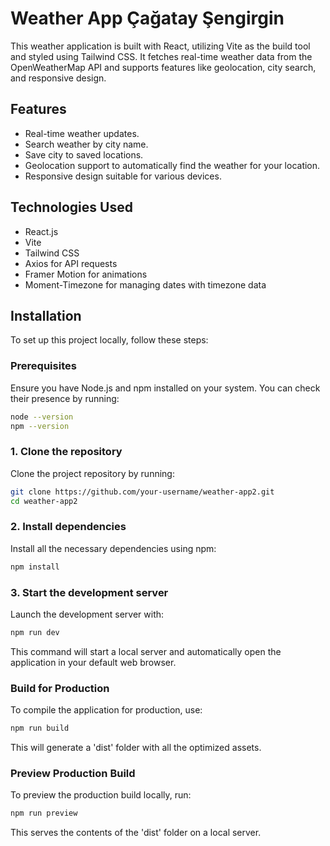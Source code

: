 # Weather App Çağatay Şengirgin

This weather application is built with React, utilizing Vite as the build tool and styled using Tailwind CSS. It fetches real-time weather data from the OpenWeatherMap API and supports features like geolocation, city search, and responsive design.

## Features

- Real-time weather updates.
- Search weather by city name.
- Save city to saved locations.
- Geolocation support to automatically find the weather for your location.
- Responsive design suitable for various devices.

## Technologies Used

- React.js
- Vite
- Tailwind CSS
- Axios for API requests
- Framer Motion for animations
- Moment-Timezone for managing dates with timezone data

## Installation

To set up this project locally, follow these steps:

### Prerequisites

Ensure you have Node.js and npm installed on your system. You can check their presence by running:
```bash
node --version
npm --version
```
### 1. Clone the repository
Clone the project repository by running:
```bash
git clone https://github.com/your-username/weather-app2.git
cd weather-app2
```
### 2. Install dependencies
Install all the necessary dependencies using npm:
```bash
npm install
```
### 3. Start the development server
Launch the development server with:
```bash
npm run dev
```
This command will start a local server and automatically open the application in your default web browser.
### Build for Production 
To compile the application for production, use:
```bash
npm run build
```
This will generate a 'dist' folder with all the optimized assets.
### Preview Production Build
To preview the production build locally, run:
```bash
npm run preview
```
This serves the contents of the 'dist' folder on a local server.
